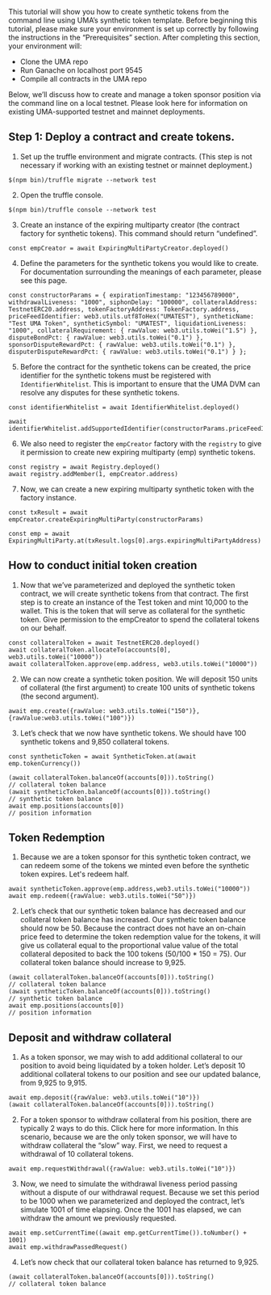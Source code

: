 This tutorial will show you how to create synthetic tokens from the command line using UMA’s synthetic token template. Before beginning this tutorial, please make sure your environment is set up correctly by following the instructions in the “Prerequisites” section. After completing this section, your environment will: 
* Clone the UMA repo
* Run Ganache on localhost port 9545
* Compile all contracts in the UMA repo
 
Below, we’ll discuss how to create and manage a token sponsor position via the command line on a local testnet. Please look here for information on existing UMA-supported testnet and mainnet deployments. 
 
## Step 1: Deploy a contract and create tokens. 
 
1. Set up the truffle environment and migrate contracts. (This step is not necessary if working with an existing testnet or mainnet deployment.)
```
$(npm bin)/truffle migrate --network test
```
 
2. Open the truffle console.
```
$(npm bin)/truffle console --network test
```
 
3. Create an instance of the expiring multiparty creator (the contract factory for synthetic tokens). This command should return “undefined”. 
```
const empCreator = await ExpiringMultiPartyCreator.deployed()
```
 
4. Define the parameters for the synthetic tokens you would like to create. For documentation surrounding the meanings of each parameter, please see this page. 
 
```
const constructorParams = { expirationTimestamp: "123456789000", withdrawalLiveness: "1000", siphonDelay: "100000", collateralAddress: TestnetERC20.address, tokenFactoryAddress: TokenFactory.address, priceFeedIdentifier: web3.utils.utf8ToHex("UMATEST"), syntheticName: "Test UMA Token", syntheticSymbol: "UMATEST", liquidationLiveness: "1000", collateralRequirement: { rawValue: web3.utils.toWei("1.5") }, disputeBondPct: { rawValue: web3.utils.toWei("0.1") }, sponsorDisputeRewardPct: { rawValue: web3.utils.toWei("0.1") }, disputerDisputeRewardPct: { rawValue: web3.utils.toWei("0.1") } };
```
 
5. Before the contract for the synthetic tokens can be created, the price identifier for the synthetic tokens must be registered with `IdentifierWhitelist`. This is important to ensure that the UMA DVM can resolve any disputes for these synthetic tokens. 
```
const identifierWhitelist = await IdentifierWhitelist.deployed()
 
await identifierWhitelist.addSupportedIdentifier(constructorParams.priceFeedIdentifier)
```
 
6. We also need to register the `empCreator` factory with the `registry` to give it permission to create new expiring multiparty (emp) synthetic tokens.
```
const registry = await Registry.deployed()
await registry.addMember(1, empCreator.address)
```
 
 
7. Now, we can create a new expiring multiparty synthetic token with the factory instance.
```
const txResult = await empCreator.createExpiringMultiParty(constructorParams)
 
const emp = await ExpiringMultiParty.at(txResult.logs[0].args.expiringMultiPartyAddress)
```
 
## How to conduct initial token creation
 
1. Now that we’ve parameterized and deployed the synthetic token contract, we will create synthetic tokens from that contract. The first step is to create an instance of the Test token and mint 10,000 to the wallet. This is the token that will serve as collateral for the synthetic token. Give permission to the empCreator to spend the collateral tokens on our behalf. 
 
```
const collateralToken = await TestnetERC20.deployed()
await collateralToken.allocateTo(accounts[0], web3.utils.toWei("10000"))
await collateralToken.approve(emp.address, web3.utils.toWei("10000"))
```
 
2. We can now create a synthetic token position. We will deposit 150 units of collateral (the first argument) to create 100 units of synthetic tokens (the second argument).
 
```
await emp.create({rawValue: web3.utils.toWei("150")},{rawValue:web3.utils.toWei("100")})
```
 
3. Let’s check that we now have synthetic tokens. We should have 100 synthetic tokens and 9,850 collateral tokens. 
 
```
const syntheticToken = await SyntheticToken.at(await emp.tokenCurrency())
 
(await collateralToken.balanceOf(accounts[0])).toString()
// collateral token balance
(await syntheticToken.balanceOf(accounts[0])).toString()
// synthetic token balance
await emp.positions(accounts[0])
// position information
```
 
## Token Redemption
 
1. Because we are a token sponsor for this synthetic token contract, we can redeem some of the tokens we minted even before the synthetic token expires. Let's redeem half.
 
```
await syntheticToken.approve(emp.address,web3.utils.toWei("10000"))
await emp.redeem({rawValue: web3.utils.toWei("50")})
```
 
2. Let’s check that our synthetic token balance has decreased and our collateral token balance has increased. Our synthetic token balance should now be 50. Because the contract does not have an on-chain price feed to determine the token redemption value for the tokens, it will give us collateral equal to the proportional value value of the total collateral deposited to back the 100 tokens (50/100 * 150 = 75). Our collateral token balance should increase to 9,925. 
 
```
(await collateralToken.balanceOf(accounts[0])).toString()
// collateral token balance
(await syntheticToken.balanceOf(accounts[0])).toString()
// synthetic token balance
await emp.positions(accounts[0])
// position information
```
 
## Deposit and withdraw collateral
 
1. As a token sponsor, we may wish to add additional collateral to our position to avoid being liquidated by a token holder. Let’s deposit 10 additional collateral tokens to our position and see our updated balance, from 9,925 to 9,915. 
```
await emp.deposit({rawValue: web3.utils.toWei("10")})
(await collateralToken.balanceOf(accounts[0])).toString()
```
 
2. For a token sponsor to withdraw collateral from his position, there are typically 2 ways to do this. Click here for more information. In this scenario, because we are the only token sponsor, we will have to withdraw collateral the “slow” way. First, we need to request a withdrawal of 10 collateral tokens.
```
await emp.requestWithdrawal({rawValue: web3.utils.toWei("10")})
```
 
3. Now, we need to simulate the withdrawal liveness period passing without a dispute of our withdrawal request. Because we set this period to be 1000 when we parameterized and deployed the contract, let’s simulate 1001 of time elapsing. Once the 1001 has elapsed, we can withdraw the amount we previously requested. 
 
```
await emp.setCurrentTime((await emp.getCurrentTime()).toNumber() + 1001)
await emp.withdrawPassedRequest()
```
 
4. Let’s now check that our collateral token balance has returned to 9,925. 
 
```
(await collateralToken.balanceOf(accounts[0])).toString()
// collateral token balance
```
<!-- 
--END OF TUTORIAL--
 
Notes: We might prefer to show people how to settle a contract after expiration using a CLI tool so they can change between token sponsor, token holder, and DVM voter personas more easily. 
 
# settle past expiration???
This might be a good tutorial to write with the CLI as someone can flip between the token holder, token sponsor, and voter personas throughout the tutorial.
 
steps:
 
1. advance timestamp
2. emp.expire
3. DVM vote on price
4. advance time again
5. emp.settleExpired
6. check balance

-->
